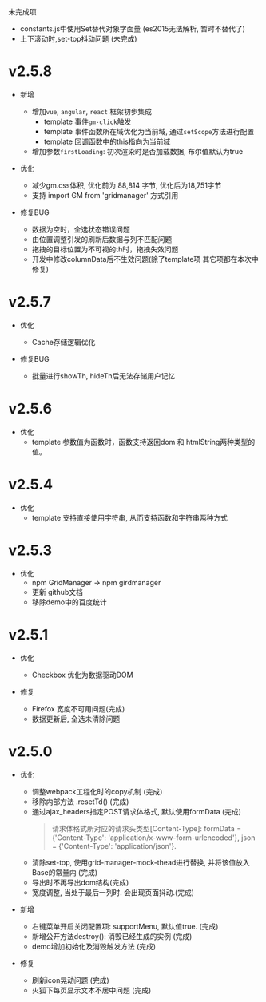 未完成项
- constants.js中使用Set替代对象字面量 (es2015无法解析, 暂时不替代了)
- 上下滚动时,set-top抖动问题 (未完成)

# v2.5.8
- 新增
	- 增加`vue`, `angular`, `react` 框架初步集成
	    - template 事件`gm-click`触发
	    - template 事件函数所在域优化为当前域, 通过`setScope`方法进行配置
	    - template 回调函数中的this指向为当前域
	- 增加参数`firstLoading`: 初次渲染时是否加载数据, 布尔值默认为true

- 优化
    - 减少gm.css体积, 优化前为 88,814 字节, 优化后为18,751字节
	- 支持 import GM from 'gridmanager' 方式引用

- 修复BUG
	- 数据为空时，全选状态错误问题
	- 由位置调整引发的刷新后数据与列不匹配问题
	- 拖拽的目标位置为不可视的th时，拖拽失效问题
	- 开发中修改columnData后不生效问题(除了template项 其它项都在本次中修复)

# v2.5.7
- 优化
    - Cache存储逻辑优化
    
- 修复BUG
    - 批量进行showTh, hideTh后无法存储用户记忆

# v2.5.6
- 优化
    - template 参数值为函数时，函数支持返回dom 和 htmlString两种类型的值。

# v2.5.4
- 优化
    - template 支持直接使用字符串, 从而支持函数和字符串两种方式
    
# v2.5.3
- 优化
    - npm GridManager -> npm girdmanager
    - 更新 github文档
    - 移除demo中的百度统计
    
# v2.5.1
- 优化
    - Checkbox 优化为数据驱动DOM
    
- 修复
    - Firefox 宽度不可用问题(完成)
    - 数据更新后, 全选未清除问题
    
# v2.5.0
- 优化
	- 调整webpack工程化时的copy机制 (完成)
	- 移除内部方法 .resetTd() (完成)
	- 通过ajax_headers指定POST请求体格式, 默认使用formData (完成)
		> 请求体格式所对应的请求头类型[Content-Type]: 
		formData = {'Content-Type': 'application/x-www-form-urlencoded'}, json = {'Content-Type': 'application/json'}. 
	- 清除set-top, 使用grid-manager-mock-thead进行替换, 并将该值放入Base的常量内 (完成)
	- 导出时不再导出dom结构(完成)
	- 宽度调整, 当处于最后一列时. 会出现页面抖动.(完成)
	
- 新增
	- 右键菜单开启关闭配置项: supportMenu, 默认值true. (完成)
	- 新增公开方法destroy(): 消毁已经生成的实例 (完成)
	- demo增加初始化及消毁触发方法 (完成)
	
- 修复	
	- 刷新icon晃动问题 (完成)
	- 火狐下每页显示文本不居中问题 (完成)
